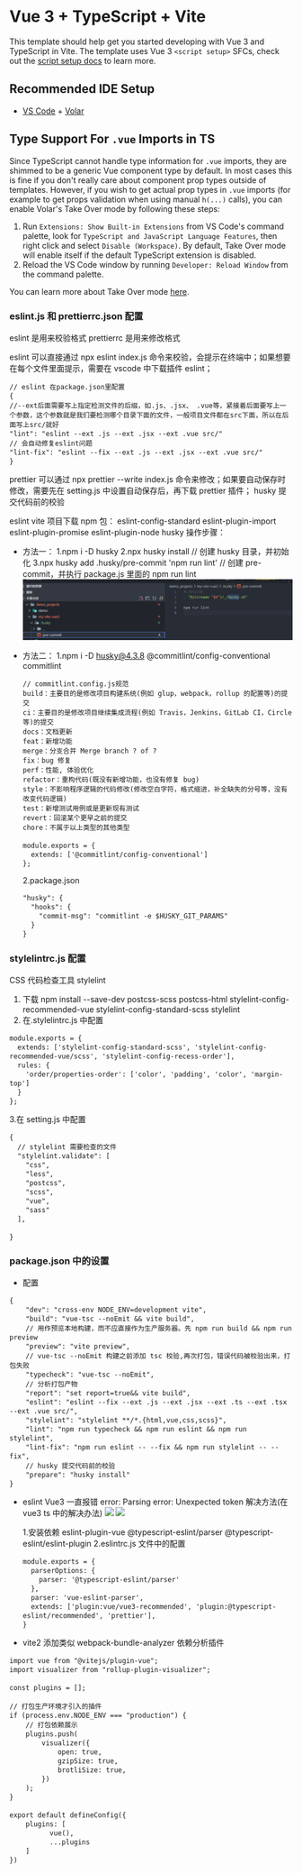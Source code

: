 # Vue 3 + TypeScript + Vite

This template should help get you started developing with Vue 3 and TypeScript in Vite. The template uses Vue 3 `<script setup>` SFCs, check out the [script setup docs](https://v3.vuejs.org/api/sfc-script-setup.html#sfc-script-setup) to learn more.

## Recommended IDE Setup

- [VS Code](https://code.visualstudio.com/) + [Volar](https://marketplace.visualstudio.com/items?itemName=johnsoncodehk.volar)

## Type Support For `.vue` Imports in TS

Since TypeScript cannot handle type information for `.vue` imports, they are shimmed to be a generic Vue component type by default. In most cases this is fine if you don't really care about component prop types outside of templates. However, if you wish to get actual prop types in `.vue` imports (for example to get props validation when using manual `h(...)` calls), you can enable Volar's Take Over mode by following these steps:

1. Run `Extensions: Show Built-in Extensions` from VS Code's command palette, look for `TypeScript and JavaScript Language Features`, then right click and select `Disable (Workspace)`. By default, Take Over mode will enable itself if the default TypeScript extension is disabled.
2. Reload the VS Code window by running `Developer: Reload Window` from the command palette.

You can learn more about Take Over mode [here](https://github.com/johnsoncodehk/volar/discussions/471).

### eslint.js 和 prettierrc.json 配置

eslint 是用来校验格式
prettierrc 是用来修改格式

eslint 可以直接通过 npx eslint index.js 命令来校验，会提示在终端中；如果想要在每个文件里面提示，需要在 vscode 中下载插件 eslint；

```
// eslint 在package.json里配置
{
//--ext后面需要写上指定检测文件的后缀，如.js、.jsx、 .vue等，紧接着后面要写上一个参数，这个参数就是我们要检测哪个目录下面的文件，一般项目文件都在src下面，所以在后面写上src/就好
"lint": "eslint --ext .js --ext .jsx --ext .vue src/"
// 会自动修复eslint问题
"lint-fix": "eslint --fix --ext .js --ext .jsx --ext .vue src/"
}
```

prettier 可以通过 npx prettier --write index.js 命令来修改；如果要自动保存时修改，需要先在 setting.js 中设置自动保存后，再下载 prettier 插件；
husky 提交代码前的校验

eslint vite 项目下载 npm 包：
eslint-config-standard eslint-plugin-import eslint-plugin-promise eslint-plugin-node
husky 操作步骤：

- 方法一：
  1.npm i -D husky
  2.npx husky install // 创建 husky 目录，并初始化
  3.npx husky add .husky/pre-commit 'npm run lint' // 创建 pre-commit，并执行 package.js 里面的 npm run lint
  ![](image/README/1651230583536.png)

- 方法二：
  1.npm i -D husky@4.3.8 @commitlint/config-conventional commitlint

  ```
  // commitlint.config.js规范
  build：主要目的是修改项目构建系统(例如 glup，webpack，rollup 的配置等)的提交
  ci：主要目的是修改项目继续集成流程(例如 Travis，Jenkins，GitLab CI，Circle等)的提交
  docs：文档更新
  feat：新增功能
  merge：分支合并 Merge branch ? of ?
  fix：bug 修复
  perf：性能, 体验优化
  refactor：重构代码(既没有新增功能，也没有修复 bug)
  style：不影响程序逻辑的代码修改(修改空白字符，格式缩进，补全缺失的分号等，没有改变代码逻辑)
  test：新增测试用例或是更新现有测试
  revert：回滚某个更早之前的提交
  chore：不属于以上类型的其他类型

  module.exports = {
    extends: ['@commitlint/config-conventional']
  };
  ```

  2.package.json
  ```
  "husky": {
    "hooks": {
      "commit-msg": "commitlint -e $HUSKY_GIT_PARAMS"
    }
  }
  ```

### stylelintrc.js 配置

CSS 代码检查工具 stylelint

1. 下载 npm install --save-dev postcss-scss postcss-html stylelint-config-recommended-vue stylelint-config-standard-scss stylelint
2. 在.stylelintrc.js 中配置

```
module.exports = {
  extends: ['stylelint-config-standard-scss', 'stylelint-config-recommended-vue/scss', 'stylelint-config-recess-order'],
  rules: {
    'order/properties-order': ['color', 'padding', 'color', 'margin-top']
  }
};
```

3.在 setting.js 中配置

```
{
  // stylelint 需要检查的文件
  "stylelint.validate": [
    "css",
    "less",
    "postcss",
    "scss",
    "vue",
    "sass"
  ],

}
```

### package.json 中的设置

- 配置

```
{
    "dev": "cross-env NODE_ENV=development vite",
    "build": "vue-tsc --noEmit && vite build",
    // 用作预览本地构建，而不应直接作为生产服务器。先 npm run build && npm run preview
    "preview": "vite preview",
    // vue-tsc --noEmit 构建之前添加 tsc 校验,再次打包，错误代码被校验出来，打包失败
    "typecheck": "vue-tsc --noEmit",
    // 分析打包产物
    "report": "set report=true&& vite build",
    "eslint": "eslint --fix --ext .js --ext .jsx --ext .ts --ext .tsx --ext .vue src/",
    "stylelint": "stylelint **/*.{html,vue,css,scss}",
    "lint": "npm run typecheck && npm run eslint && npm run stylelint",
    "lint-fix": "npm run eslint -- --fix && npm run stylelint -- --fix",
    // husky 提交代码前的校验
    "prepare": "husky install"
}
```

- eslint Vue3 一直报错 error: Parsing error: Unexpected token 解决方法(在 vue3 ts 中的解决办法)
  ![](image/项目试错/1651216293068.png)
  ![](image/项目试错.md/1651215176.jpg)

  1.安装依赖 eslint-plugin-vue @typescript-eslint/parser @typescript-eslint/eslint-plugin
  2.eslintrc.js 文件中的配置

  ```
  module.exports = {
    parserOptions: {
      parser: '@typescript-eslint/parser'
    },
    parser: 'vue-eslint-parser',
    extends: ['plugin:vue/vue3-recommended', 'plugin:@typescript-eslint/recommended', 'prettier'],
  }
  ```

- vite2 添加类似 webpack-bundle-analyzer 依赖分析插件

```
import vue from "@vitejs/plugin-vue";
import visualizer from "rollup-plugin-visualizer";

const plugins = [];

// 打包生产环境才引入的插件
if (process.env.NODE_ENV === "production") {
    // 打包依赖展示
    plugins.push(
        visualizer({
            open: true,
            gzipSize: true,
            brotliSize: true,
        })
    );
}

export default defineConfig({
    plugins: [
          vue(),
          ...plugins
    ]
})
```
